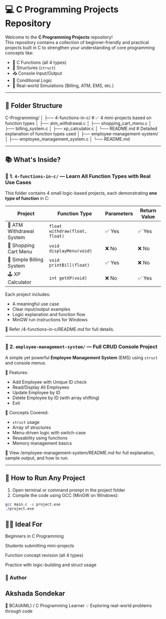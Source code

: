 # 💻 C Programming Projects Repository

Welcome to the **C Programming Projects** repository!  
This repository contains a collection of beginner-friendly and practical projects built in C to strengthen your understanding of core programming concepts like:

- 🧠 C Functions (all 4 types)
- 🧱 Structures (`struct`)
- 📥 Console Input/Output
- 🚦 Conditional Logic
- 🧾 Real-world Simulations (Billing, ATM, EMS, etc.)

---

## 📁 Folder Structure

C-Programming/
│
├── 4-functions-in-c/ # ✅ 4 mini-projects based on function types
│ ├── atm_withdrawal.c
│ ├── shopping_cart_menu.c
│ ├── billing_system.c
│ ├── xp_calculator.c
│ └── README.md # Detailed explanation of function types used
│
├── employee-management-system/
│ ├── employee_management_system.c
│ └── README.md



---

## 📚 What's Inside?

### 📂 1. `4-functions-in-c/` — Learn All Function Types with Real Use Cases

This folder contains 4 small logic-based projects, each demonstrating **one type of function** in C:

| Project | Function Type | Parameters | Return Value |
|--------|----------------|------------|--------------|
| 🏦 ATM Withdrawal System | `float withdraw(float, float)` | ✅ Yes | ✅ Yes |
| 🛒 Shopping Cart Menu | `void displayMenu(void)` | ❌ No | ❌ No |
| 🧾 Simple Billing System | `void printBill(float)` | ✅ Yes | ❌ No |
| 🕹️ XP Calculator | `int getXP(void)` | ❌ No | ✅ Yes |

Each project includes:
- A meaningful use case
- Clear input/output examples
- Logic explanation and function flow
- MinGW run instructions for Windows

📖 Refer /4-functions-in-c/README.md for full details.

---

### 📂 2. `employee-management-system/` — Full CRUD Console Project

A simple yet powerful **Employee Management System** (EMS) using `struct` and console menus.

🔧 Features:
- Add Employee with Unique ID check
- Read/Display All Employees
- Update Employee by ID
- Delete Employee by ID (with array shifting)
- Exit

🧠 Concepts Covered:
- `struct` usage
- Array of structures
- Menu-driven logic with switch-case
- Reusability using functions
- Memory management basics

📂 View /employee-management-system/README.md for full explanation, sample output, and how to run.

---

## 🚀 How to Run Any Project

1. Open terminal or command prompt in the project folder  
2. Compile the code using GCC (MinGW on Windows):

```bash
gcc main.c -o project.exe
./project.exe
```

## 🧑‍🎓 Ideal For
Beginners in C Programming

Students submitting mini-projects

Function concept revision (all 4 types)

Practice with logic-building and struct usage


### 🙌 Author
## Akshada Sondekar
📘 BCA(AIML) / C Programming Learner
💡 Exploring real-world problems through code





